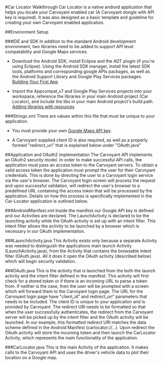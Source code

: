 #Car Locator Walkthrough
Car Locator is a native android application that helps you locate your Carvoyant enabled car (A Carvoyant dongle with API key is required). It was also designed as a basic template and guideline for creating your own Carvoyant enabled application.

##Environment Setup

###IDE and SDK
In addition to the standard Android development environment, two libraries need to be added to support API level compatability and Google Maps services.


+ Download the Android SDK, install Eclipse and the ADT plugin (if you're using Eclipse).  Using the Android SDK manager, install the latest SDK tools, platforms and corresponding google APIs packages, as well as the Android Support Library and Google Play Services packages.  [Building Your First App](http://developer.android.com/training/basics/firstapp/index.html)

+ Import the Appcompat_v7 and Google Play Services projects into your workspace, reference the libraries in your main Android project (Car Locator), and include the libs in your main Android project's build path.  [Adding libraries with resources](https://developer.android.com/tools/support-library/setup.html)

###Strings.xml
There are values within this file that must be unique to your application.  

+ You must provide your own [Google Maps API key](https://developers.google.com/maps/documentation/android/start#getting_the_google_maps_android_api_v2). 

+ A Carvoyant supplied client ID is also required, as well as a properly formed "redirect_uri" that is explained below under "OAuth.java"



##Application and OAuth2 implementation
The Carvoyant API implements an OAuth2 security model.  In order to make successful API calls, the application must pass an access token to the Carvoyant servers.  To obtain a valid access token the application must prompt the user for their Carvoyant credentials.  This is done by directing the user to a Carvoyant login service via the user's browser.  The Carvoyant login screen will process the request and upon successful validation, will redirect the user's browser to a predefined URL containing the access token that will be processed by the application. Details on how this process is specifically implemented in the Car-Locator application is outlined below.

###AndroidManifest.xml
Inside the manifest our Google API key is defined and our Activities are declared.  The LaunchActivity is declared to be the launching activity while the OAuth activity is set up with an intent filter.  This intent filter allows the activity to be launched by a browser which is necessary in our OAuth implementation.

###LaunchActivity.java
This Activity exists only because a separate Activity was needed to distinguish the applications main launch Activity (LaunchActivity.java), from the Activity that contains the browsable intent filter (OAuth.java).  All it does it open the OAuth activity (described below) which will begin security validation.

###OAuth.java
This is the activity that is launched from the both the launch activity and the intent filter defined in the manifest.  This activity will first check for a stored token or if there is an incoming URL to parse a token from.  If neither is the case, then the user will be prompted with a screen which will forward them to the Carvoyant login page.  The URL for the Carvoyant login page have "client_id" and redirect_uri" parameters that needs to be included.  The client ID is unique to your application and is provided by Carvoyant.  The redirect URI needs to be formatted so that when the user successfully authenticates, the redirect from the Carvoyant server will be picked up by the intent filter and the OAuth activity will be launched.  In our example, this formatted redirect URI matches the data scheme defined in the Android Manifest (carlocator://...).  Upon redirect the OAuth activity will store the incoming token and then launch the CarLocator Activity, which represents the main functionality of the application.

###CarLocator.java
This is the main Activity of the application.  It makes calls to the Carvoyant API and uses the driver's vehicle data to plot their location on a Google map.
 

